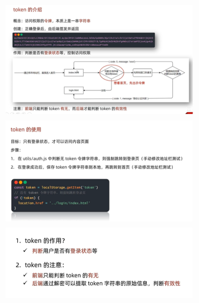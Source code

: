![image-20241026235905321](27.token.assets/image-20241026235905321.png)

![image-20241026235955606](27.token.assets/image-20241026235955606.png)

![image-20241027000805033](27.token.assets/image-20241027000805033.png)